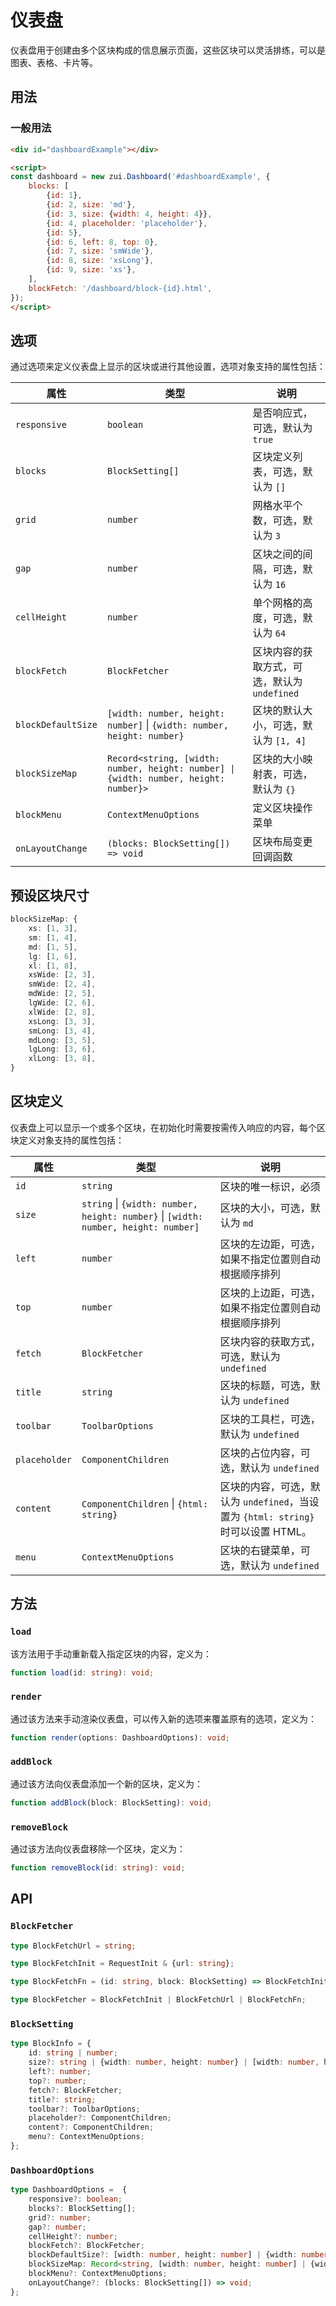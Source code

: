 # 仪表盘

仪表盘用于创建由多个区块构成的信息展示页面，这些区块可以灵活排练，可以是图表、表格、卡片等。

## 用法

### 一般用法

<Example>
  <div id="dashboardExample"></div>
</Example>

```html
<div id="dashboardExample"></div>

<script>
const dashboard = new zui.Dashboard('#dashboardExample', {
    blocks: [
        {id: 1},
        {id: 2, size: 'md'},
        {id: 3, size: {width: 4, height: 4}},
        {id: 4, placeholder: 'placeholder'},
        {id: 5},
        {id: 6, left: 8, top: 0},
        {id: 7, size: 'smWide'},
        {id: 8, size: 'xsLong'},
        {id: 9, size: 'xs'},
    ],
    blockFetch: '/dashboard/block-{id}.html',
});
</script>
```

## 选项

通过选项来定义仪表盘上显示的区块或进行其他设置，选项对象支持的属性包括：

| 属性 | 类型 | 说明 |
| --- | --- | --- |
| `responsive` | `boolean` | 是否响应式，可选，默认为 `true` |
| `blocks` | `BlockSetting[]` | 区块定义列表，可选，默认为 `[]` |
| `grid` | `number` | 网格水平个数，可选，默认为 `3` |
| `gap` | `number` | 区块之间的间隔，可选，默认为 `16` |
| `cellHeight` | `number` | 单个网格的高度，可选，默认为 `64` |
| `blockFetch` | `BlockFetcher` | 区块内容的获取方式，可选，默认为 `undefined` |
| `blockDefaultSize` | `[width: number, height: number]` \| `{width: number, height: number}` | 区块的默认大小，可选，默认为 `[1, 4]` |
| `blockSizeMap` | `Record<string, [width: number, height: number] \| {width: number, height: number}>` | 区块的大小映射表，可选，默认为 `{}` |
| `blockMenu` | `ContextMenuOptions` | 定义区块操作菜单 |
| `onLayoutChange` | `(blocks: BlockSetting[]) => void` | 区块布局变更回调函数 |

## 预设区块尺寸

```ts
blockSizeMap: {
    xs: [1, 3],
    sm: [1, 4],
    md: [1, 5],
    lg: [1, 6],
    xl: [1, 8],
    xsWide: [2, 3],
    smWide: [2, 4],
    mdWide: [2, 5],
    lgWide: [2, 6],
    xlWide: [2, 8],
    xsLong: [3, 3],
    smLong: [3, 4],
    mdLong: [3, 5],
    lgLong: [3, 6],
    xlLong: [3, 8],
}
```

## 区块定义

仪表盘上可以显示一个或多个区块，在初始化时需要按需传入响应的内容，每个区块定义对象支持的属性包括：

| 属性 | 类型 | 说明 |
| --- | --- | --- |
| `id` | `string` | 区块的唯一标识，必须 |
| `size` | `string` \| `{width: number, height: number}` \| `[width: number, height: number]` | 区块的大小，可选，默认为 `md` |
| `left` | `number` | 区块的左边距，可选，如果不指定位置则自动根据顺序排列 |
| `top` | `number` | 区块的上边距，可选，如果不指定位置则自动根据顺序排列 |
| `fetch` | `BlockFetcher` | 区块内容的获取方式，可选，默认为 `undefined` |
| `title` | `string` | 区块的标题，可选，默认为 `undefined` |
| `toolbar` | `ToolbarOptions` | 区块的工具栏，可选，默认为 `undefined` |
| `placeholder` | `ComponentChildren` | 区块的占位内容，可选，默认为 `undefined` |
| `content` | `ComponentChildren` \| `{html: string}` | 区块的内容，可选，默认为 `undefined`，当设置为 `{html: string}` 时可以设置 HTML。 |
| `menu` | `ContextMenuOptions` | 区块的右键菜单，可选，默认为 `undefined` |

## 方法

### `load`

该方法用于手动重新载入指定区块的内容，定义为：

```ts
function load(id: string): void;
```

### `render`

通过该方法来手动渲染仪表盘，可以传入新的选项来覆盖原有的选项，定义为：

```ts
function render(options: DashboardOptions): void;
```

### `addBlock`

通过该方法向仪表盘添加一个新的区块，定义为：

```ts
function addBlock(block: BlockSetting): void;
```

### `removeBlock`

通过该方法向仪表盘移除一个区块，定义为：

```ts
function removeBlock(id: string): void;
```

## API

### `BlockFetcher`

```ts
type BlockFetchUrl = string;

type BlockFetchInit = RequestInit & {url: string};

type BlockFetchFn = (id: string, block: BlockSetting) => BlockFetchInit;

type BlockFetcher = BlockFetchInit | BlockFetchUrl | BlockFetchFn;
```

### `BlockSetting`

```ts
type BlockInfo = {
    id: string | number;
    size?: string | {width: number, height: number} | [width: number, height: number];
    left?: number;
    top?: number;
    fetch?: BlockFetcher;
    title?: string;
    toolbar?: ToolbarOptions;
    placeholder?: ComponentChildren;
    content?: ComponentChildren;
    menu?: ContextMenuOptions;
};
```

### `DashboardOptions`

```ts
type DashboardOptions =  {
    responsive?: boolean;
    blocks?: BlockSetting[];
    grid?: number;
    gap?: number;
    cellHeight?: number;
    blockFetch?: BlockFetcher;
    blockDefaultSize?: [width: number, height: number] | {width: number, height: number};
    blockSizeMap: Record<string, [width: number, height: number] | {width: number, height: number}>;
    blockMenu?: ContextMenuOptions;
    onLayoutChange?: (blocks: BlockSetting[]) => void;
};
```

<script setup>
import {onMounted} from 'vue';
import {withBase} from 'vitepress';

onMounted(() => {
    onZUIReady(() => {
        const dashboard = new zui.Dashboard('#dashboardExample', {
            blocks: [
                {id: 1},
                {id: 2, size: 'md'},
                {id: 3, size: {width: 3, height: 4}},
                {id: 4, placeholder: 'placeholder'},
                {id: 5},
                {id: 6, left: 2, top: 0},
                {id: 7, size: 'smWide'},
                {id: 8, size: 'xsLong'},
                {id: 9, size: 'xs'},
            ],
            blockFetch: withBase('/dashboard/block-{id}.html'),
        });
    });
});
</script>
